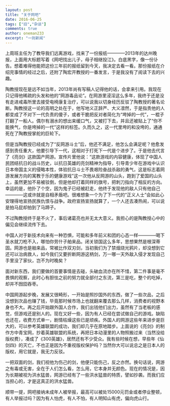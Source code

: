 ```yaml
---
layout: post
title: "关于网吧"
date: 2016-06-25
tags: ["旧","杂谈"]
comments: true
author: oneman233
excerpt: "一则新闻"
---
```


上周班主任为了教导我们远离游戏，找来了一份报纸————2013年的达州晚报，上面用大标题写着《网吧找出儿子，母子相继投江》。白底黑字，像一份讣告。想着难得他能把这份三年前的报纸留到今天，我决定去看一看。那份报纸在介绍完事情的经过之后，还附了陶宏开教授的一番发言，于是我没有了阅读下去的兴趣。

陶教授现在是远不如当年，2013年尚有写稿人记得他的话，会拿来引用。我现在只记得他稀疏的头发和他的“网游毒品论”。在网游里浸淫这么多年，我终于还是没有走进戒毒所里去接受电椅康复治疗，可以说我以切身经历反驳了陶教授的著名论断。陶教授这一论的高明之处在于，他写地义正辞严、大义凛然，于是指责他的人都变成了不对下一代负责的傻子，或者干脆把反对者简化为“垮掉的一代”，一棍子打翻了一船人。偶尔有溺水的想出来缓口气，又被打下去，并且还被贴上了“你不能换气，你是垮掉的一代”这样的标签。久而久之，这一代里垮的和没垮的，通通死在了陶教授掌舵的巨轮下。

但是当陶教授已经成为了“反网游斗士”后，他还不满足，他怎么会满足呢？他愈发感到责任重大，他要引导下一代，这相对于打死下一代是个进步了。于是他去代言了《亮剑》这款国产网游。宣传片里他说：“这款游戏的内容健康，体现了中国人民团结抗日的战斗历史，以抗日英雄的亮剑精神为指导，引导青少年在游戏中认识日本帝国主义的侵略本性，体验抗日斗士不畏艰险奋战杀敌的勇气，这是标志着网游发展方向的寓教于乐的健康游戏”这一次他从反网游的山头，跑到了爱国的山头上，虽然更加不易被驳倒，但是他却打着同样的旗号，把刺刀指向了相反的方向。幸运的是，他扑了个空，因为鬼子已经被赶走，他终于发现他的敌人只有他自己————这或许就是自相矛盾吧。很难想象一个为了下一代的“正义人士”会如此心安理得地宣扬民族仇恨与战争。政府宣扬宣扬就算了，一个人还去凑热闹，可以说是拍马屁却拍到了马蹄子。

不过陶教授终于是不火了，事后诸葛亮也并无太大意义。我担心的是陶教授心中的偏见会继续流传下去。

中国人对于新技术向来有一种恐惧，可能和多年前义和团的心态一样————喝下圣水就刀枪不入，哪怕你劳什子舶来品。闭关锁国这么多年，思想果然是根深蒂固。网游也是舶来品，常被比作双刃剑，当初我们为了禁烟烧光鸦片，却没想到它还可以治病救人，如今我们又要折断网游这柄剑，万一哪一天外敌入侵才发现自己手里没了家伙，岂不为时晚矣？

面对新东西，我们要做的首要事情是去碰，头破血流亦在所不惜，第二件事是毫不畏惧的观察，此时心有胆怯之前的努力就全部付之东流，第三是吃，整个的吃掉，却并不囫囵吞枣。

中国网游起步晚，发展又很畸形，一开始是照抄国外的东西，做了一些次品，之后没想到次品也赚了钱，毕竟那时候市场上也就翻来覆去那么几样，消费者的视野本身也不大。再之后开始跟外国人合作，我们出钱他们出力，虽然有了当老板的感觉，但游戏还是别人的。现在又好一些，因为有人已经在尝试做自己的游戏。缺陷也还在，收费方式单一，剧情枯燥这些已是顽疾。外国人的网游这些年来进步是巨大的，可以参考英雄联盟的成功，我们却几乎在原地踏步。上面说的《亮剑》的制作方中青宝网，抄着英雄联盟的系统，再把日本动漫里的人物照搬过来（当然没给版权费），凑成了《300英雄》，居然还有不少受众。我有些时候在想，早些年《仙剑四》的灭亡，不也正是因为不重视版权保护吗？当然你大可以说总之是日本人的版权，用它就是，我无力反驳。

一把双面的剑，我们视他为伤己的剑，他便只能伤己，反之亦然。换句话说，网游之有毒或无害，全在于人们怎么看，怎么用，它本身并无颜色。现在的情况是，因为长期被视为洪水猛兽，网游已经有了一些洪水猛兽的特质，譬如抄袭。而我们应当担心的，才是这真正的洪水猛兽。

顺带一提，网吧接纳未成年人被举报，最高可以被处15000元罚金或者停业整顿，有人举报过吗？因为有人怕虎，有人不怕，有人明知山有虎，偏向虎山行。
